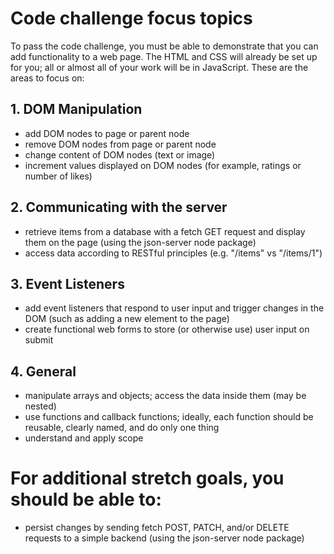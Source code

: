 # Code challenge focus topics

To pass the code challenge, you must be able to demonstrate that you can add functionality to a web page. The HTML and CSS will already be set up for you; all or almost all of your work will be in JavaScript. These are the areas to focus on:

## 1. DOM Manipulation

- add DOM nodes to page or parent node
- remove DOM nodes from page or parent node
- change content of DOM nodes (text or image)
- increment values displayed on DOM nodes (for example, ratings or number of likes)

## 2. Communicating with the server

- retrieve items from a database with a fetch GET request and display them on the page (using the json-server node package)
- access data according to RESTful principles (e.g. "/items" vs "/items/1")

## 3. Event Listeners

- add event listeners that respond to user input and trigger changes in the DOM (such as adding a new element to the page)
- create functional web forms to store (or otherwise use) user input on submit

## 4. General

- manipulate arrays and objects; access the data inside them (may be nested)
- use functions and callback functions; ideally, each function should be reusable, clearly named, and do only one thing
- understand and apply scope

# For additional stretch goals, you should be able to:

- persist changes by sending fetch POST, PATCH, and/or DELETE requests to a simple backend (using the json-server node package)

